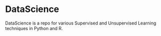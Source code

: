 # DataScience
DataScience is a repo for various Supervised and Unsupervised Learning techniques in Python and R.
